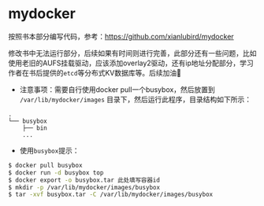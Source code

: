 # mydocker

按照书本部分编写代码，参考：https://github.com/xianlubird/mydocker 

修改书中无法运行部分，后续如果有时间则进行完善，此部分还有一些问题，比如使用老旧的AUFS挂载驱动，应该添加overlay2驱动，还有ip地址分配部分，学习作者在书后提供的`etcd`等分布式KV数据库等。后续加油💪
- 注意事项：需要自行使用docker pull一个busybox，然后放置到 `/var/lib/mydocker/images` 目录下，然后运行此程序，目录结构如下所示：
```
.
└── busybox
    ├── bin
    ...
```
- 使用`busybox`提示：
```bash
$ docker pull busybox 
$ docker run -d busybox top
$ docker export -o busybox.tar 此处填写容器id
$ mkdir -p /var/lib/mydocker/images/busybox
$ tar -xvf busybox.tar -C /var/lib/mydocker/images/busybox
```